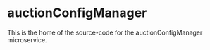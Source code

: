 # auctionConfigManager

This is the home of the source-code for the auctionConfigManager microservice.  
